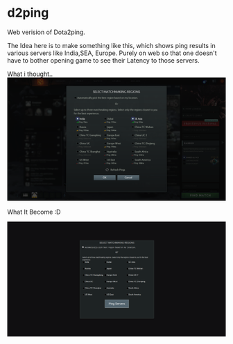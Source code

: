 # d2ping
Web verision of Dota2ping.

The Idea  here is to make something like this, which shows ping results in various servers like India,SEA, Europe.
Purely on web so that one doesn't have to bother opening game to see their Latency to those servers.

What i thought..
![DOTO Ping Menu](/Doto.png?raw=true "DOTO")

What It Become :D

![DOTO Ping Menu](/d2.png?raw=true "DOTO")
